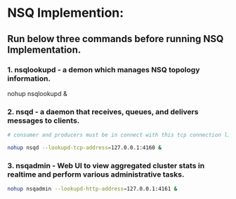 # NSQ Implemention:

## Run below three commands before running NSQ Implementation.

### 1. nsqlookupd - a demon which manages NSQ topology information.
nohup nsqlookupd &

### 2. nsqd - a daemon that receives, queues, and delivers messages to clients.


```bash
# consumer and producers must be in connect with this tcp connection listing on port 4160.

nohup nsqd --lookupd-tcp-address=127.0.0.1:4160 &
```

### 3. nsqadmin -  Web UI to view aggregated cluster stats in realtime and perform various administrative tasks.

```bash
nohup nsqadmin --lookupd-http-address=127.0.0.1:4161 &
```